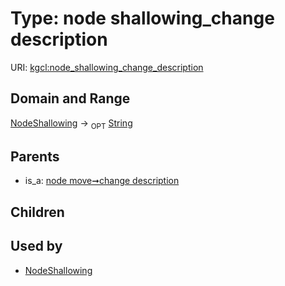 
# Type: node shallowing_change description




URI: [kgcl:node_shallowing_change_description](http://w3id.org/kgclnode_shallowing_change_description)


## Domain and Range

[NodeShallowing](NodeShallowing.md) ->  <sub>OPT</sub> [String](types/String.md)

## Parents

 *  is_a: [node move➞change description](node_move_change_description.md)

## Children


## Used by

 * [NodeShallowing](NodeShallowing.md)
